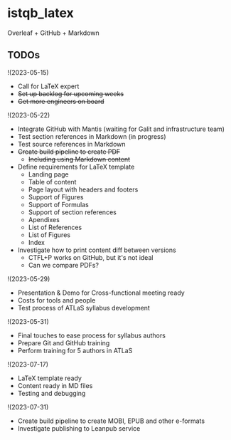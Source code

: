 # istqb_latex
Overleaf + GitHub + Markdown

## TODOs
!(2023-05-15) 
  * Call for LaTeX expert
  * ~~Set up backlog for upcoming weeks~~
  * ~~Get more engineers on board~~

!(2023-05-22) 
  * Integrate GitHub with Mantis (waiting for Galit and infrastructure team)
  * Test section references in Markdown (in progress)
  * Test source references in Markdown
  * ~~Create build pipeline to create PDF~~
      * ~~Including using Markdown content~~
  * Define requirements for LaTeX template
      * Landing page
      * Table of content
      * Page layout with headers and footers
      * Support of Figures
      * Support of Formulas
      * Support of section references
      * Apendixes
      * List of References
      * List of Figures 
      * Index
  * Investigate how to print content diff between versions
      * CTFL+P works on GitHub, but it's not ideal
      * Can we compare PDFs?

!(2023-05-29) 
  * Presentation & Demo for Cross-functional meeting ready
  * Costs for tools and people
  * Test process of ATLaS syllabus development

!(2023-05-31) 
  * Final touches to ease process for syllabus authors
  * Prepare Git and GitHub training
  * Perform training for 5 authors in ATLaS

!(2023-07-17) 
  * LaTeX template ready
  * Content ready in MD files
  * Testing and debugging

!(2023-07-31) 
  * Create build pipeline to create MOBI, EPUB and other e-formats
  * Investigate publishing to Leanpub service

